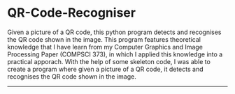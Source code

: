 # QR-Code-Recogniser
Given a picture of a QR code, this python program detects and recognises the QR code shown in the image.
This program features theoretical knowledge that I have learn from my Computer Graphics and Image Processing Paper (COMPSCI 373), in which I applied this knowledge into a practical apporach.
With the help of some skeleton code, I was able to create a program where given a picture of a QR code, it detects and recognises the QR code shown in the image.
********************************************************************************************************
